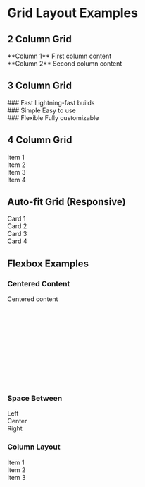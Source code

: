 # Grid Layout Examples

## 2 Column Grid

<div class="grid grid-2">
  <div class="info-box info-box-info">
    **Column 1**
    First column content
  </div>
  <div class="info-box info-box-success">
    **Column 2**
    Second column content
  </div>
</div>

## 3 Column Grid

<div class="grid grid-3">
  <div class="feature-card">
    ### Fast
    Lightning-fast builds
  </div>
  <div class="feature-card">
    ### Simple
    Easy to use
  </div>
  <div class="feature-card">
    ### Flexible
    Fully customizable
  </div>
</div>

## 4 Column Grid

<div class="grid grid-4 gap-2">
  <div>Item 1</div>
  <div>Item 2</div>
  <div>Item 3</div>
  <div>Item 4</div>
</div>

## Auto-fit Grid (Responsive)

<div class="grid grid-auto-fit">
  <div class="info-box info-box-tip">Card 1</div>
  <div class="info-box info-box-tip">Card 2</div>
  <div class="info-box info-box-tip">Card 3</div>
  <div class="info-box info-box-tip">Card 4</div>
</div>

## Flexbox Examples

### Centered Content

<div class="flex items-center justify-center" style="min-height: 200px; border: 1px solid var(--border-primary);">
  <div>Centered content</div>
</div>

### Space Between

<div class="flex justify-between items-center">
  <div>Left</div>
  <div>Center</div>
  <div>Right</div>
</div>

### Column Layout

<div class="flex flex-col gap-6">
  <div class="info-box info-box-info">Item 1</div>
  <div class="info-box info-box-warning">Item 2</div>
  <div class="info-box info-box-success">Item 3</div>
</div>
